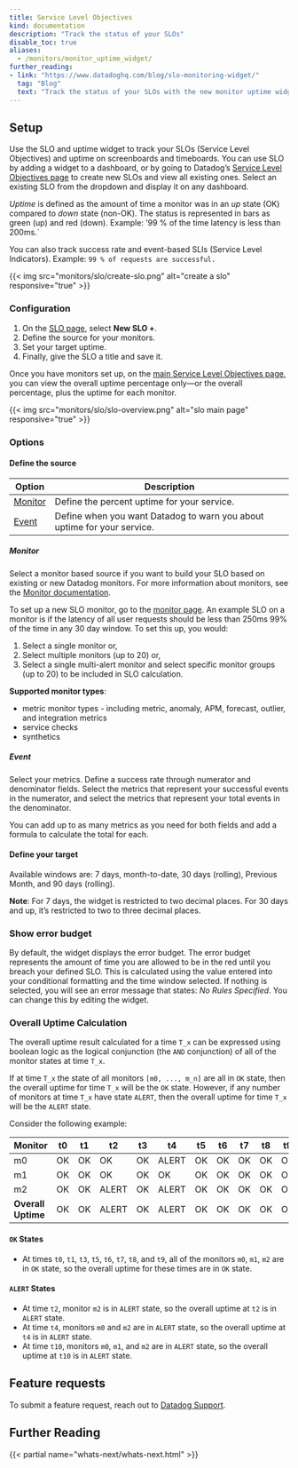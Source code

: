 ```yaml
---
title: Service Level Objectives
kind: documentation
description: "Track the status of your SLOs"
disable_toc: true
aliases:
  - /monitors/monitor_uptime_widget/
further_reading:
- link: "https://www.datadoghq.com/blog/slo-monitoring-widget/"
  tag: "Blog"
  text: "Track the status of your SLOs with the new monitor uptime widget"
---
```


## Setup

Use the SLO and uptime widget to track your SLOs (Service Level Objectives) and uptime on screenboards and timeboards. You can use SLO by adding a widget to a dashboard, or by going to Datadog’s [Service Level Objectives page][1] to create new SLOs and view all existing ones. Select an existing SLO from the dropdown and display it on any dashboard.

*Uptime* is defined as the amount of time a monitor was in an *up* state (OK) compared to *down* state (non-OK). The status is represented in bars as green (up) and red (down). Example: ’99 % of the time latency is less than 200ms.`

You can also track success rate and event-based SLIs (Service Level Indicators). Example: `99 % of requests are successful.`

{{< img src="monitors/slo/create-slo.png" alt="create a slo" responsive="true" >}}

### Configuration

1. On the [SLO page][1], select **New SLO +**.
2. Define the source for your monitors.
3. Set your target uptime.
4. Finally, give the SLO a title and save it.

Once you have monitors set up, on the [main Service Level Objectives page][1], you can view the overall uptime percentage only—or the overall percentage, plus the uptime for each monitor.

{{< img src="monitors/slo/slo-overview.png" alt="slo main page" responsive="true" >}}

### Options

#### Define the source

| Option              | Description                                                               |
| ------------------- | ------------------------------------------------------------------------- |
| [Monitor](#monitor) | Define the percent uptime for your service.                               |
| [Event](#event)     | Define when you want Datadog to warn you about uptime for your service.   |

##### Monitor

Select a monitor based source if you want to build your SLO based on existing or new Datadog monitors. For more information about monitors, see the [Monitor documentation][2].

To set up a new SLO monitor, go to the [monitor page][3]. An example SLO on a monitor is if the latency of all user requests should be less than 250ms 99% of the time in any 30 day window. To set this up, you would:

1. Select a single monitor or,
2. Select multiple monitors (up to 20) or,
3. Select a single multi-alert monitor and select specific monitor groups (up to 20) to be included in SLO calculation.

**Supported monitor types**:

- metric monitor types - including metric, anomaly, APM, forecast, outlier, and integration metrics
- service checks
- synthetics

##### Event

Select your metrics. Define a success rate through numerator and denominator fields. Select the metrics that represent your successful events in the numerator, and select the metrics that represent your total events in the denominator.

You can add up to as many metrics as you need for both fields and add a formula to calculate the total for each.

#### Define your target

Available windows are: 7 days, month-to-date, 30 days (rolling), Previous Month, and 90 days (rolling).

**Note**: For 7 days, the widget is restricted to two decimal places. For 30 days and up, it’s restricted to two to three decimal places.

### Show error budget

By default, the widget displays the error budget. The error budget represents the amount of time you are allowed to be in the red until you breach your defined SLO. This is calculated using the value entered into your conditional formatting and the time window selected. If nothing is selected, you will see an error message that states: _No Rules Specified_. You can change this by editing the widget.

### Overall Uptime Calculation

The overall uptime result calculated for a time `T_x` can be expressed using boolean logic as the logical conjunction (the `AND` conjunction) of all of the monitor states at time `T_x`.

If at time `T_x` the state of all monitors `[m0, ..., m_n]` are all in `OK` state, then the overall uptime for time `T_x` will be the `OK` state. However, if any number of monitors at time `T_x` have state `ALERT`, then the overall uptime for time `T_x` will be the `ALERT` state.

Consider the following example:

| Monitor            | t0 | t1 | t2    | t3 | t4    | t5 | t6 | t7 | t8 | t9 | t10   |
|--------------------|----|----|-------|----|-------|----|----|----|----|----|-------|
| m0                 | OK | OK | OK    | OK | ALERT | OK | OK | OK | OK | OK | ALERT |
| m1                 | OK | OK | OK    | OK | OK    | OK | OK | OK | OK | OK | ALERT |
| m2                 | OK | OK | ALERT | OK | ALERT | OK | OK | OK | OK | OK | ALERT |
| **Overall Uptime** | OK | OK | ALERT | OK | ALERT | OK | OK | OK | OK | OK | ALERT |

#### `OK` States

- At times `t0`, `t1`, `t3`, `t5`, `t6`, `t7`, `t8`, and `t9`, all of the monitors `m0`, `m1`, `m2` are in `OK` state, so the overall uptime for these times are in `OK` state.

#### `ALERT` States

- At time `t2`, monitor `m2` is in `ALERT` state, so the overall uptime at `t2` is in `ALERT` state.
- At time `t4`, monitors `m0` and `m2` are in `ALERT` state, so the overall uptime at `t4` is in `ALERT` state.
- At time `t10`, monitors `m0`, `m1`, and `m2` are in `ALERT` state, so the overall uptime at `t10` is in `ALERT` state.

## Feature requests

To submit a feature request, reach out to [Datadog Support][2].

## Further Reading

{{< partial name="whats-next/whats-next.html" >}}

[1]: https://app.datadoghq.com/slo
[2]: /monitors
[3]: https://app.datadoghq.com/monitors#create/metric
